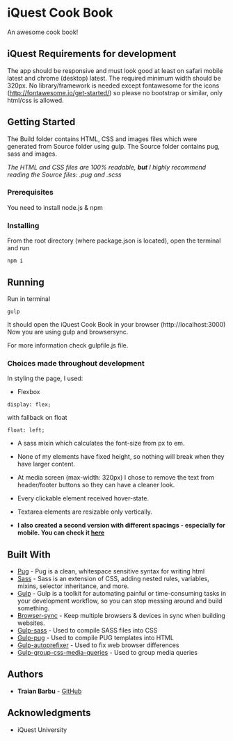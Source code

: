 # iQuest Cook Book

An awesome cook book!

## iQuest Requirements for development

The app should be responsive and must look good at least on safari mobile latest and chrome (desktop) latest.
The required minimum width should be 320px.
No library/framework is needed except fontawesome for the icons (http://fontawesome.io/get-started/) so please no bootstrap or similar, only html/css is allowed.

## Getting Started

The Build folder contains HTML, CSS and images files which were generated from Source folder using gulp.
The Source folder contains pug, sass and images.

*The HTML and CSS files are 100% readable, **but** I highly recommend reading the Source files: .pug and .scss*

### Prerequisites

You need to install node.js & npm

### Installing

From the root directory (where package.json is located), open the terminal and run

```
npm i
```

## Running

Run in terminal

```
gulp
```

It should open the iQuest Cook Book in your browser (http://localhost:3000)
Now you are using gulp and browsersync.

For more information check gulpfile.js file.

### Choices made throughout development

In styling the page, I used:

* Flexbox
```
display: flex;
```
with fallback on float
```
float: left;
```

* A sass mixin which calculates the font-size from px to em.

* None of my elements have fixed height, so nothing will break when they have larger content.

* At media screen (max-width: 320px) I chose to remove the text from header/footer buttons so they can have a cleaner look.

* Every clickable element received hover-state.

* Textarea elements are resizable only vertically.

* **I also created a second version with different spacings - especially for mobile. You can check it [here](http://iquestcookbook.surge.sh/)**


## Built With

* [Pug](https://github.com/pugjs/pug) - Pug is a clean, whitespace sensitive syntax for writing html
* [Sass](https://github.com/sass/sass) - Sass is an extension of CSS, adding nested rules, variables, mixins, selector inheritance, and more.
* [Gulp](https://gulpjs.com/) - Gulp is a toolkit for automating painful or time-consuming tasks in your development workflow, so you can stop messing around and build something.
* [Browser-sync](https://www.npmjs.com/package/browser-sync) - Keep multiple browsers & devices in sync when building websites.
* [Gulp-sass](https://www.npmjs.com/package/gulp-sass) - Used to compile SASS files into CSS
* [Gulp-pug](https://www.npmjs.com/package/gulp-pug) - Used to compile PUG templates into HTML
* [Gulp-autoprefixer](https://www.npmjs.com/package/autoprefixer) - Used to fix web browser differences
* [Gulp-group-css-media-queries](https://github.com/Se7enSky/group-css-media-queries) - Used to group media queries

## Authors

* **Traian Barbu** - [GitHub](https://github.com/TraianBrb)

## Acknowledgments

* iQuest University

